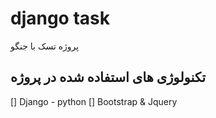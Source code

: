 # django task
پروژه تسک با جنگو

## تکنولوژی های استفاده شده در پروژه
[] Django - python
[] Bootstrap & Jquery
